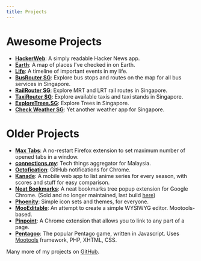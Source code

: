 ```yaml
---
title: Projects
---
```


Awesome Projects
===

- **[HackerWeb](http://hackerwebapp.com/)**: A simply readable Hacker News app.
- **[Earth](https://github.com/cheeaun/earth)**: A map of places I've checked in on Earth.
- **[Life](https://github.com/cheeaun/life)**: A timeline of important events in my life.
- **[BusRouter SG](https://busrouter.sg/)**: Explore bus stops and routes on the map for all bus services in Singapore.
- **[RailRouter SG](https://railrouter.sg/)**: Explore MRT and LRT rail routes in Singapore.
- **[TaxiRouter SG](https://taxirouter.sg/)**: Explore available taxis and taxi stands in Singapore.
- **[ExploreTrees.SG](https://exploretrees.sg/)**: Explore Trees in Singapore.
- **[Check Weather SG](https://checkweather.sg/)**: Yet another weather app for Singapore.

Older Projects
===

- **[Max Tabs](https://addons.mozilla.org/en-US/firefox/addon/max-tabs/)**: A no-restart Firefox extension to set maximum number of opened tabs in a window.
- **[connections.my](http://connections.my/)**: Tech things aggregator for Malaysia.
- **[Octofication](https://github.com/cheeaun/octofication)**: GitHub notifications for Chrome.
- **[Kanade](https://github.com/cheeaun/kanade)**: A mobile web app to list anime series for every season, with scores and stuff for easy comparison.
- **[Neat Bookmarks](https://github.com/cheeaun/neat-bookmarks)**: A neat bookmarks tree popup extension for Google Chrome. (Sold and no longer maintained, last build [here](https://github.com/cheeaun/neat-bookmarks/downloads))
- **[Phoenity](https://github.com/cheeaun/phoenity-icons)**: Simple icon sets and themes, for everyone.
- **[MooEditable](https://github.com/cheeaun/mooeditable)**: An attempt to create a simple WYSIWYG editor. Mootools-based.
- **[Pinpoint](https://github.com/cheeaun/pinpoint)**: A Chrome extension that allows you to link to any part of a page.
- **[Pentagoo](https://github.com/cheeaun/pentagoo)**: The popular Pentago game, written in Javascript. Uses [Mootools](http://mootools.net/) framework, PHP, XHTML, CSS.

Many more of my projects on [GitHub](http://github.com/cheeaun).
